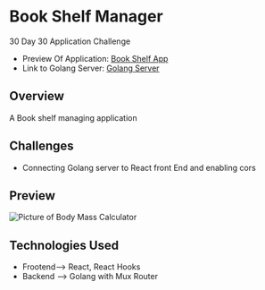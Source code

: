 # Book Shelf Manager

30 Day 30 Application Challenge

- Preview Of Application: [Book Shelf App](https://www.linkedin.com/posts/musiteli-mubuso_javascript-restapi-rest-activity-6581956944657997824-kRNq)
- Link to Golang Server: [Golang Server](https://github.com/mmubuso/Bookshelf-Rest-API)


## Overview
A Book shelf managing application

## Challenges
- Connecting Golang server to React front End and enabling cors  


## Preview
![Picture of Body Mass Calculator]()


## Technologies Used
- Frootend--> React, React Hooks
- Backend --> Golang with Mux Router



